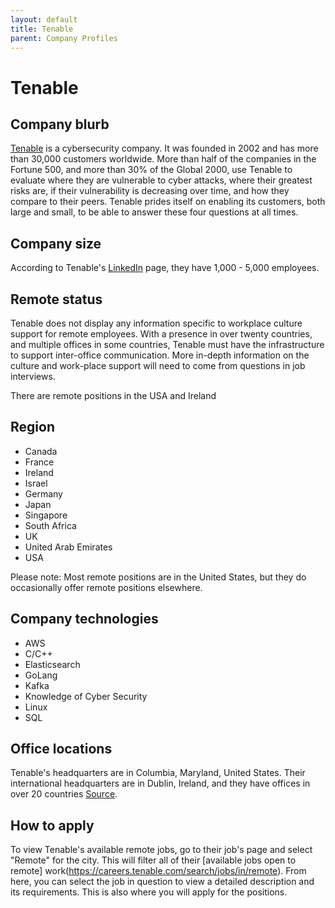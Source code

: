 ```yaml
---
layout: default
title: Tenable
parent: Company Profiles
---
```


# Tenable

## Company blurb

[Tenable](https://www.tenable.com/) is a cybersecurity company. It was founded in 2002 and has more than 30,000 customers worldwide. More than half of the companies in the Fortune 500, and more than 30% of the Global 2000, use Tenable to evaluate where they are vulnerable to cyber attacks, where their greatest risks are, if their vulnerability is decreasing over time, and how they compare to their peers. Tenable prides itself on enabling its customers, both large and small, to be able to answer these four questions at all times.

## Company size

According to Tenable's [LinkedIn](https://www.linkedin.com/company/tenableinc/) page, they have 1,000 - 5,000 employees.

## Remote status

Tenable does not display any information specific to workplace culture support for remote employees. With a presence in over twenty countries, and multiple offices in some countries, Tenable must have the infrastructure to support inter-office communication. More in-depth information on the culture and work-place support will need to come from questions in job interviews.

There are remote positions in the USA and Ireland

## Region

 - Canada
 - France
 - Ireland
 - Israel
 - Germany
 - Japan
 - Singapore
 - South Africa
 - UK
 - United Arab Emirates
 - USA

Please note: Most remote positions are in the United States, but they do occasionally offer remote positions elsewhere.

## Company technologies

 - AWS
 - C/C++
 - Elasticsearch
 - GoLang
 - Kafka
 - Knowledge of Cyber Security
 - Linux
 - SQL

## Office locations

Tenable's headquarters are in Columbia, Maryland, United States. Their international headquarters are in Dublin, Ireland, and they have offices in over 20 countries [Source](https://static.tenable.com/press/media/Tenable-Corporate-FactSheet-091820.pdf).

## How to apply

To view Tenable's available remote jobs, go to their job's page and select "Remote" for the city. This will filter all of their [available jobs open to remote] work(https://careers.tenable.com/search/jobs/in/remote). From here, you can select the job in question to view a detailed description and its requirements. This is also where you will apply for the positions.
